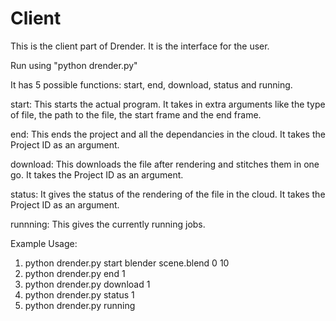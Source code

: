 # Client
This is the client part of Drender. It is the interface for the user.

Run using "python drender.py"

It has 5 possible functions:
start, end, download, status and running.

start: This starts the actual program. It takes in extra arguments like the type of file, the path to the file, the start frame and the end frame.

end: This ends the project and all the dependancies in the cloud. It takes the Project ID as an argument.

download: This downloads the file after rendering and stitches them in one go. It takes the Project ID as an argument.

status: It gives the status of the rendering of the file in the cloud. It takes the Project ID as an argument.

runnning: This gives the currently running jobs.

Example Usage:
1. python drender.py start blender scene.blend 0 10 
2. python drender.py end 1
3. python drender.py download 1
4. python drender.py status 1
5. python drender.py running
